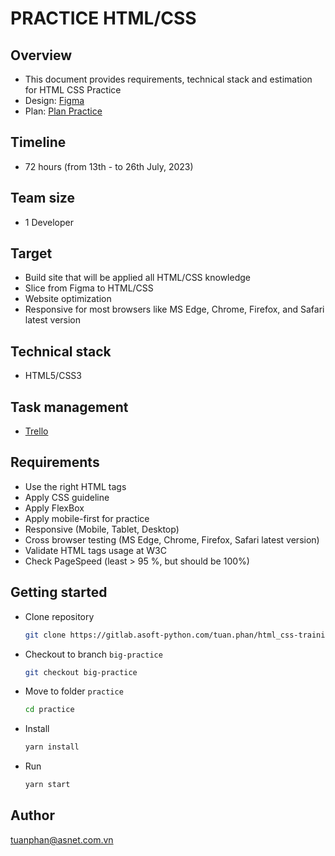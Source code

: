 # PRACTICE HTML/CSS

## Overview

- This document provides requirements, technical stack and estimation for HTML CSS Practice
- Design: [Figma](https://www.figma.com/file/MajPfODplnc2hoXTPH9mm8/Holfmann---UI?node-id=0%3A1&mode=dev)
- Plan: [Plan Practice](https://docs.google.com/document/d/1mn4fvF1Z5rkj1tymqfulDPIaghHGISG2VFPi0AbCzpM/edit?usp=sharing)

## Timeline

- 72 hours (from 13th - to 26th July, 2023)

## Team size

- 1 Developer

## Target

- Build site that will be applied all HTML/CSS knowledge
- Slice from Figma to HTML/CSS
- Website optimization
- Responsive for most browsers like MS Edge, Chrome, Firefox, and Safari latest version

## Technical stack

- HTML5/CSS3

## Task management

- [Trello](https://trello.com/b/v7cVMODy/html-css-training)

## Requirements

- Use the right HTML tags
- Apply CSS guideline
- Apply FlexBox
- Apply mobile-first for practice
- Responsive (Mobile, Tablet, Desktop)
- Cross browser testing (MS Edge, Chrome, Firefox, Safari latest version)
- Validate HTML tags usage at W3C
- Check PageSpeed (least > 95 %, but should be 100%)

## Getting started

- Clone repository

  ```bash
  git clone https://gitlab.asoft-python.com/tuan.phan/html_css-training.git
  ```

- Checkout to branch `big-practice`

  ```bash
  git checkout big-practice
  ```

- Move to folder `practice`

  ```bash
  cd practice
  ```

- Install

  ```bash
  yarn install
  ```

- Run

  ```bash
  yarn start
  ```

## Author

[tuanphan@asnet.com.vn](tuanphan@asnet.com.vn)
